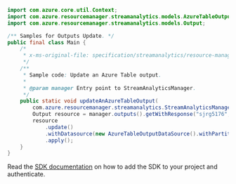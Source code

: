 ```java
import com.azure.core.util.Context;
import com.azure.resourcemanager.streamanalytics.models.AzureTableOutputDataSource;
import com.azure.resourcemanager.streamanalytics.models.Output;

/** Samples for Outputs Update. */
public final class Main {
    /*
     * x-ms-original-file: specification/streamanalytics/resource-manager/Microsoft.StreamAnalytics/stable/2020-03-01/examples/Output_Update_AzureTable.json
     */
    /**
     * Sample code: Update an Azure Table output.
     *
     * @param manager Entry point to StreamAnalyticsManager.
     */
    public static void updateAnAzureTableOutput(
        com.azure.resourcemanager.streamanalytics.StreamAnalyticsManager manager) {
        Output resource = manager.outputs().getWithResponse("sjrg5176", "sj2790", "output958", Context.NONE).getValue();
        resource
            .update()
            .withDatasource(new AzureTableOutputDataSource().withPartitionKey("differentPartitionKey"))
            .apply();
    }
}
```

Read the [SDK documentation](https://github.com/Azure/azure-sdk-for-java/blob/azure-resourcemanager-streamanalytics_1.0.0-beta.2/sdk/streamanalytics/azure-resourcemanager-streamanalytics/README.md) on how to add the SDK to your project and authenticate.
